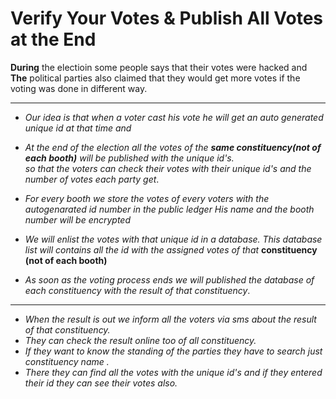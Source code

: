 # Verify Your Votes & Publish All Votes at the End
 **During** the electioin some people says that their votes were hacked and <br />
 **The** political parties also claimed that they would get more votes if the voting was done in different way.
 ___
 * _Our idea is that when a voter cast his vote he will get an auto generated unique id at that time and_
  * _At the end of the election all the votes of the **same constituency(not of each booth)** will be published with the unique id's._<br />
 _so that the voters can check their votes with their unique id's and the number of votes each party get_. 
 
* _For every booth we store the votes of every voters with the autogenarated id number in the public ledger His  name and the booth number will be encrypted_ <br />
* _We will enlist the votes with that unique id in a database. This database list will contains all the id with the assigned votes of that_ **constituency (not of each  booth)**<br />
* _As soon as the voting process ends we will published the database of each constituency with the result of that constituency_.
___
* _When the result is out we inform all the voters via sms about the result of that constituency._
* _They can check the result online too of all constituency._
* _If they want to know the standing of the parties they have to search just constituency name ._
 * _There they can find all the votes with the unique id's and if they entered their id they can see their votes also._

 
 
 
